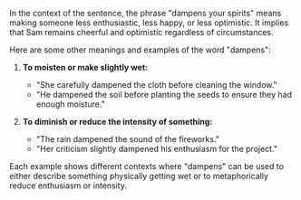 In the context of the sentence, the phrase "dampens your spirits" means making someone less enthusiastic, less happy, or less optimistic. It implies that Sam remains cheerful and optimistic regardless of circumstances.

Here are some other meanings and examples of the word "dampens":

1. **To moisten or make slightly wet:**
   - "She carefully dampened the cloth before cleaning the window."
   - "He dampened the soil before planting the seeds to ensure they had enough moisture."

2. **To diminish or reduce the intensity of something:**
   - "The rain dampened the sound of the fireworks."
   - "Her criticism slightly dampened his enthusiasm for the project."

Each example shows different contexts where "dampens" can be used to either describe something physically getting wet or to metaphorically reduce enthusiasm or intensity.